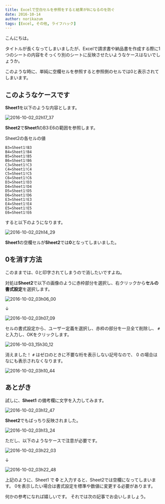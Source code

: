 ```yaml
---
title: Excelで空白セルを参照をすると結果が0になるのを防ぐ
date: 2016-10-14
author: norikazum
tags: [Excel, その他, ライフハック]
---
```


こんにちは。

タイトルが長くなってしまいましたが、Excelで請求書や納品書を作成する際に1つのシートの内容をそっくり別のシートに反映させたいようなケースはないでしょうか。

このような時に、単純に空欄セルを参照すると参照側のセルでは0と表示されてしまいます。

## このようなケースです

**Sheet1**を以下のような内容とします。

![2016-10-02_02h17_37](images/how-to-hide-zero-of-referenced-empty-cell-in-excel-1.png)

**Sheet2**で**Sheet1**のB3:E6の範囲を参照します。

Sheet2の各セルの値
```
B3=Sheet1!B3
B4=Sheet1!B4
B5=Sheet1!B5
B6=Sheet1!B6
C3=Sheet1!C3
C4=Sheet1!C4
C5=Sheet1!C5
C6=Sheet1!C6
D3=Sheet1!D3
D4=Sheet1!D4
D5=Sheet1!D5
D6=Sheet1!D6
E3=Sheet1!E3
E4=Sheet1!E4
E5=Sheet1!E5
E6=Sheet1!E6
```

すると以下のようになります。

![2016-10-02_02h14_29](images/how-to-hide-zero-of-referenced-empty-cell-in-excel-2.png)

**Sheet1**の空欄セルが**Sheet2**では**0**となってしまいました。

## 0を消す方法

このままでは、0と印字されてしまうので消したいですよね。

対処は**Sheet2**で以下の画像のように赤枠部分を選択し、右クリックから**セルの書式設定**を選択します。

![2016-10-02_03h06_00](images/how-to-hide-zero-of-referenced-empty-cell-in-excel-3.png)

↓

![2016-10-02_03h07_09](images/how-to-hide-zero-of-referenced-empty-cell-in-excel-4.png)

セルの書式設定から、ユーザー定義を選択し、赤枠の部分を一旦全て削除し、 `#` と入力し、OKをクリックします。

![2016-10-03_15h30_12](images/how-to-hide-zero-of-referenced-empty-cell-in-excel-5.png)

消えました！ `#` はゼロのときに不要な桁を表示しない記号なので、 0 の場合はなにも表示されなくなります。

![2016-10-02_03h10_44](images/how-to-hide-zero-of-referenced-empty-cell-in-excel-6.png)

## あとがき

試しに、**Sheet1** の備考欄に文字を入力してみます。

![2016-10-02_03h12_47](images/how-to-hide-zero-of-referenced-empty-cell-in-excel-7.png)

**Sheet2**でもばっちり反映されました。

![2016-10-02_03h13_24](images/how-to-hide-zero-of-referenced-empty-cell-in-excel-8.png)

ただし、以下のようなケースで注意が必要です。

![2016-10-02_03h22_03](images/how-to-hide-zero-of-referenced-empty-cell-in-excel-9.png)

↓

![2016-10-02_03h22_48](images/how-to-hide-zero-of-referenced-empty-cell-in-excel-10.png)

上記のように、Sheet1 で **0** と入力すると、Sheet2では空欄になってしまいます。
0を表示したい場合は書式設定を標準や数値に変更する必要があります。


何かの参考になれば嬉しいです。
それでは次の記事でお会いしましょう。
